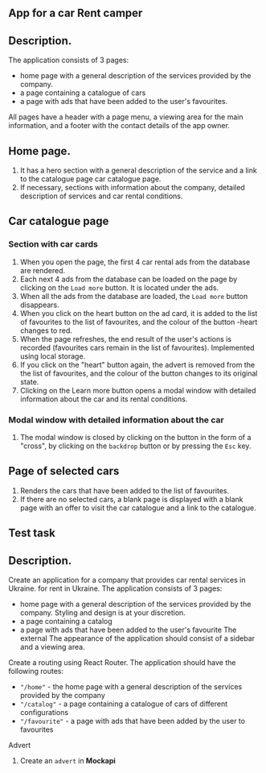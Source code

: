 ## App for a car Rent camper

## Description.

The application consists of 3 pages:

- home page with a general description of the services provided by the company.
- a page containing a catalogue of cars
- a page with ads that have been added to the user's favourites.

All pages have a header with a page menu, a viewing area for the main
information, and a footer with the contact details of the app owner.

## Home page.

1. It has a hero section with a general description of the service and a link to
   the catalogue page car catalogue page.
2. If necessary, sections with information about the company, detailed
   description of services and car rental conditions.

## Car catalogue page

### Section with car cards

1. When you open the page, the first 4 car rental ads from the database are
   rendered.
2. Each next 4 ads from the database can be loaded on the page by clicking on
   the `Load more` button. It is located under the ads.
3. When all the ads from the database are loaded, the `Load more` button
   disappears.
4. When you click on the heart button on the ad card, it is added to the list of
   favourites to the list of favourites, and the colour of the button -heart
   changes to red.
5. When the page refreshes, the end result of the user's actions is recorded
   (favourites cars remain in the list of favourites). Implemented using local
   storage.
6. If you click on the "heart" button again, the advert is removed from the the
   list of favourites, and the colour of the button changes to its original
   state.
7. Clicking on the Learn more button opens a modal window with detailed
   information about the car and its rental conditions.

### Modal window with detailed information about the car

1. The modal window is closed by clicking on the button in the form of a
   "cross", by clicking on the `backdrop` button or by pressing the `Esc` key.

## Page of selected cars

1. Renders the cars that have been added to the list of favourites.
2. If there are no selected cars, a blank page is displayed with a blank page
   with an offer to visit the car catalogue and a link to the catalogue.

## Test task

## Description.

Create an application for a company that provides car rental services in
Ukraine. for rent in Ukraine. The application consists of 3 pages:

- home page with a general description of the services provided by the company.
  Styling and design is at your discretion.
- a page containing a catalog
- a page with ads that have been added to the user's favourite The external The
  appearance of the application should consist of a sidebar and a viewing area.

Create a routing using React Router. The application should have the following
routes:

- `"/home"` - the home page with a general description of the services provided
  by the company
- `"/catalog"` - a page containing a catalogue of cars of different
  configurations
- `"/favourite"` - a page with ads that have been added by the user to
  favourites

Advert

1. Create an `advert` in **Mockapi**
